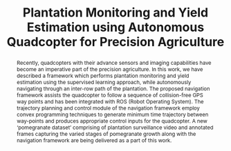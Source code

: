 ---
layout: project-page-new
title: "Plantation Monitoring and Yield Estimation using Autonomous Quadcopter for Precision Agriculture"
authors:
  - name: Vishakh Duggal
    sup: 1
  - name: Mohak Sukhwani
    sup: 1
  - name: Kumar Bipin
    sup: 2
  - name: G. Syamasundar Reddy
    sup: 1
  - name: K. Madhava Krishna
    sup: 1
affiliations:
  - name: IIIT Hyderabad, India
    link: https://robotics.iiit.ac.in
    sup: 1
  - name: Indian Institute of Technology, Delhi
    link: #
    sup: 2
permalink: publications/2016/Duggal_Plantation-Monitoring
abstract: "Recently, quadcopters with their advance sensors and imaging capabilities have become an imperative part of the precision agriculture. In this work, we have described a framework which performs plantation monitoring and yield estimation using the supervised learning approach, while
autonomously navigating through an inter-row path of the plantation. The proposed navigation framework assists the quadcopter to follow a sequence of collision-free GPS way points and has been integrated with ROS (Robot Operating System). The trajectory planning and control module of the
navigation framework employ convex programming techniques to generate minimum time trajectory between way-points and produces appropriate control inputs for the quadcopter. A new ‘pomegranate dataset’ comprising of plantation surveillance video and annotated frames capturing the varied stages of pomegranate growth along with the navigation framework are being delivered as a part of this work."
paper: https://robotics.iiit.ac.in/uploads/Main/Publications/Vishakh_etal_ICRA16.pdf
video: https://robotics.iiit.ac.in/videos/publications/Vishakh_etal_ICRA16.mp4
# iframe: https://www.youtube.com/embed/jhjskX4FQwA

---